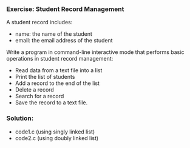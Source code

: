 ### Exercise: Student Record Management

A student record includes:
- name: the name of the student
- email: the email address of the student

Write a program in command-line interactive mode that performs basic operations in student record management:
- Read data from a text file into a list
- Print the list of students
- Add a record to the end of the list
- Delete a record
- Search for a record
- Save the record to a text file.

### Solution:
- code1.c (using singly linked list)
- code2.c (using doubly linked list)
